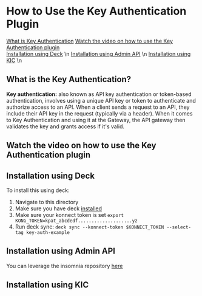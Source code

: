 # How to Use the Key Authentication Plugin

[What is Key Authentication](#what-is-the-Key-Authentication)
[Watch the video on how to use the Key Authentication plugin](#watch-the-video-on-how-to-use-the-Key-Authentication-plugin) \
[Installation using Deck](Installation-using-Deck) \n
[Installation using Admin API](Installation-using-Admin-API) \n
[Installation using KIC](Installation-using-KIC) \n

## What is the Key Authentication?

**Key authentication:** also known as API key authentication or token-based authentication, involves using a unique API key or token to authenticate and authorize access to an API. When a client sends a request to an API, they include their API key in the request (typically via a header). When it comes to Key Authentication and using it at the Gateway, the API gateway then validates the key and grants access if it's valid.

## Watch the video on how to use the Key Authentication plugin

<!--
[![First [PLUGIN NAME]](./images/activate.png)](https://youtu.be/ "First [PLUGIN NAME]")
-->

## Installation using Deck

To install this using deck:

1. Navigate to this directory
2. Make sure you have deck [installed](https://docs.konghq.com/deck/latest/installation/)
3. Make sure your konnect token is set `export KONG_TOKEN=kpat_abcdedf....................yz`
4. Run deck sync: `deck sync --konnect-token $KONNECT_TOKEN --select-tag key-auth-example`

## Installation using Admin API

You can leverage the insomnia repository [here](https://github.com/irishtek-solutions/kong-konnect-inso)

## Installation using KIC

